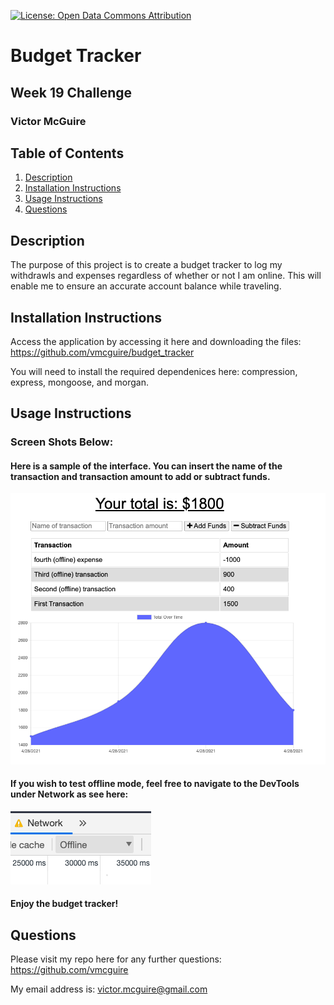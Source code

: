 [![License: Open Data Commons Attribution](https://img.shields.io/badge/License-ODC_BY-brightgreen.svg)](https://opendatacommons.org/licenses/by/)

# Budget Tracker

## Week 19 Challenge

### Victor McGuire

## Table of Contents

1. [Description](#Description)
2. [Installation Instructions](#Installation-Instructions)
3. [Usage Instructions](#Usage-Instructions)
4. [Questions](#Questions)

## Description

The purpose of this project is to create a budget tracker to log my withdrawls and expenses regardless of whether or not I am online. This will enable me to ensure an accurate account balance while traveling.

## Installation Instructions

Access the application by accessing it here and downloading the files: https://github.com/vmcguire/budget_tracker

You will need to install the required dependenices here: compression, express, mongoose, and morgan.

## Usage Instructions

### Screen Shots Below:

#### Here is a sample of the interface. You can insert the name of the transaction and transaction amount to add or subtract funds.

![screenshot](public/images/1.png)

#### If you wish to test offline mode, feel free to navigate to the DevTools under Network as see here:

![screenshot](public/images/2.png)

#### Enjoy the budget tracker!

## Questions

Please visit my repo here for any further questions: <https://github.com/vmcguire>

My email address is: <victor.mcguire@gmail.com>
